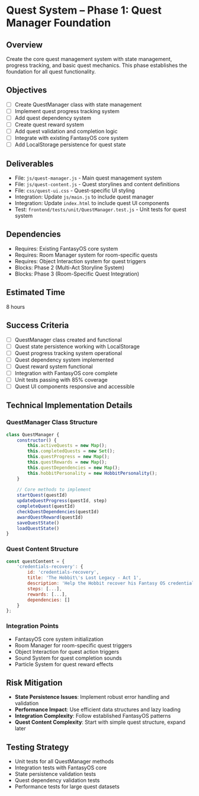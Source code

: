# Quest System – Phase 1: Quest Manager Foundation

## Overview
Create the core quest management system with state management, progress tracking, and basic quest mechanics. This phase establishes the foundation for all quest functionality.

## Objectives
- [ ] Create QuestManager class with state management
- [ ] Implement quest progress tracking system
- [ ] Add quest dependency system
- [ ] Create quest reward system
- [ ] Add quest validation and completion logic
- [ ] Integrate with existing FantasyOS core system
- [ ] Add LocalStorage persistence for quest state

## Deliverables
- File: `js/quest-manager.js` - Main quest management system
- File: `js/quest-content.js` - Quest storylines and content definitions
- File: `css/quest-ui.css` - Quest-specific UI styling
- Integration: Update `js/main.js` to include quest manager
- Integration: Update `index.html` to include quest UI components
- Test: `frontend/tests/unit/QuestManager.test.js` - Unit tests for quest system

## Dependencies
- Requires: Existing FantasyOS core system
- Requires: Room Manager system for room-specific quests
- Requires: Object Interaction system for quest triggers
- Blocks: Phase 2 (Multi-Act Storyline System)
- Blocks: Phase 3 (Room-Specific Quest Integration)

## Estimated Time
8 hours

## Success Criteria
- [ ] QuestManager class created and functional
- [ ] Quest state persistence working with LocalStorage
- [ ] Quest progress tracking system operational
- [ ] Quest dependency system implemented
- [ ] Quest reward system functional
- [ ] Integration with FantasyOS core complete
- [ ] Unit tests passing with 85% coverage
- [ ] Quest UI components responsive and accessible

## Technical Implementation Details

### QuestManager Class Structure
```javascript
class QuestManager {
    constructor() {
        this.activeQuests = new Map();
        this.completedQuests = new Set();
        this.questProgress = new Map();
        this.questRewards = new Map();
        this.questDependencies = new Map();
        this.hobbitPersonality = new HobbitPersonality();
    }
    
    // Core methods to implement
    startQuest(questId)
    updateQuestProgress(questId, step)
    completeQuest(questId)
    checkQuestDependencies(questId)
    awardQuestReward(questId)
    saveQuestState()
    loadQuestState()
}
```

### Quest Content Structure
```javascript
const questContent = {
    'credentials-recovery': {
        id: 'credentials-recovery',
        title: 'The Hobbit\'s Lost Legacy - Act 1',
        description: 'Help the Hobbit recover his Fantasy OS credentials',
        steps: [...],
        rewards: [...],
        dependencies: []
    }
};
```

### Integration Points
- FantasyOS core system initialization
- Room Manager for room-specific quest triggers
- Object Interaction for quest action triggers
- Sound System for quest completion sounds
- Particle System for quest reward effects

## Risk Mitigation
- **State Persistence Issues**: Implement robust error handling and validation
- **Performance Impact**: Use efficient data structures and lazy loading
- **Integration Complexity**: Follow established FantasyOS patterns
- **Quest Content Complexity**: Start with simple quest structure, expand later

## Testing Strategy
- Unit tests for all QuestManager methods
- Integration tests with FantasyOS core
- State persistence validation tests
- Quest dependency validation tests
- Performance tests for large quest datasets
